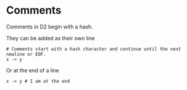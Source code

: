 # Comments

Comments in D2 begin with a hash.

They can be added as their own line

```d2
# Comments start with a hash character and continue until the next newline or EOF.
x -> y
```

Or at the end of a line

```d2
x -> y # I am at the end
```
